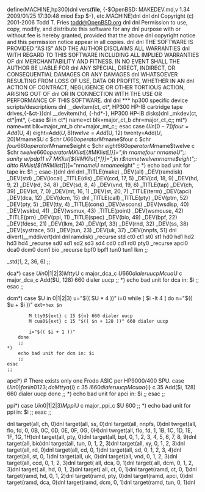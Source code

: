 define(MACHINE,hp300)dnl
vers(__file__,
	{-$OpenBSD: MAKEDEV.md,v 1.34 2009/01/25 17:30:48 miod Exp $-},
etc.MACHINE)dnl
dnl
dnl Copyright (c) 2001-2006 Todd T. Fries <todd@OpenBSD.org>
dnl
dnl Permission to use, copy, modify, and distribute this software for any
dnl purpose with or without fee is hereby granted, provided that the above
dnl copyright notice and this permission notice appear in all copies.
dnl
dnl THE SOFTWARE IS PROVIDED "AS IS" AND THE AUTHOR DISCLAIMS ALL WARRANTIES
dnl WITH REGARD TO THIS SOFTWARE INCLUDING ALL IMPLIED WARRANTIES OF
dnl MERCHANTABILITY AND FITNESS. IN NO EVENT SHALL THE AUTHOR BE LIABLE FOR
dnl ANY SPECIAL, DIRECT, INDIRECT, OR CONSEQUENTIAL DAMAGES OR ANY DAMAGES
dnl WHATSOEVER RESULTING FROM LOSS OF USE, DATA OR PROFITS, WHETHER IN AN
dnl ACTION OF CONTRACT, NEGLIGENCE OR OTHER TORTIOUS ACTION, ARISING OUT OF
dnl OR IN CONNECTION WITH THE USE OR PERFORMANCE OF THIS SOFTWARE.
dnl
dnl *** hp300 specific device scripts/descriptions
dnl
__devitem(ct, ct*, HP300 HP-IB cartridge tape drives,{-\&ct-})dnl
__devitem(hd, {-hd*-}, HP300 HP-IB disks)dnl
_mkdev(ct, ct*|mt*,
{-case $i in
	ct*) name=ct blk=major_ct_b chr=major_ct_c;;
	mt*) name=mt blk=major_mt_b chr=major_mt_c;;
	esac
	case $U in
	[0-7])
		four=Add($U, 4) eight=Add($U, 8)
		twelve=Add($U, 12) twenty=Add($U, 20)
		M r$name$U	c $chr $U 660 operator
		M r$name$four	c $chr $four 660 operator
		M r$name$eight	c $chr $eight 660 operator
		M r$name$twelve	c $chr $twelve 660 operator
		MKlist[${#MKlist[*]}]=";ln r$name$four nr$name$U";: sanity w/pdp11 v7
		MKlist[${#MKlist[*]}]=";ln r$name$twelve nr$name$eight";: ditto
		RMlist[${#RMlist[*]}]="nr$name$U nr$name$eight"
		;;
	*)
		echo bad unit for tape in: $1
		;;
	esac-})dnl
dnl
dnl
_TITLE(make)
_DEV(all)
_DEV(ramdisk)
_DEV(std)
_DEV(local)
_TITLE(dis)
_DEV(ccd, 17, 5)
_DEV(cd, 18, 9)
_DEV(hd, 9, 2)
_DEV(rd, 34, 8)
_DEV(sd, 8, 4)
_DEV(vnd, 19, 6)
_TITLE(tap)
_DEV(ch, 39)
_DEV(ct, 7, 0)
_DEV(mt, 16, 1)
_DEV(st, 20, 7)
_TITLE(term)
_DEV(apci)
_DEV(dca, 12)
_DEV(dcm, 15)
dnl _TITLE(call)
_TITLE(pty)
_DEV(ptm, 52)
_DEV(pty, 5)
_DEV(tty, 4)
_TITLE(cons)
_DEV(wscons)
_DEV(wsdisp, 40)
_DEV(wskbd, 41)
_DEV(wsmux, 43)
_TITLE(point)
_DEV(wsmouse, 42)
_TITLE(prn)
_DEV(ppi, 11)
_TITLE(spec)
_DEV(bio, 49)
_DEV(bpf, 22)
_DEV(fdesc, 21)
_DEV(lkm, 24)
_DEV(pf, 33)
_DEV(rnd, 32)
_DEV(ss, 38)
_DEV(systrace, 50)
_DEV(tun, 23)
_DEV(uk, 37)
_DEV(nnpfs, 51)
dnl
divert(__mddivert)dnl
dnl
ramdisk)
	_recurse std ct0 ct1 st0 st1 hd0 hd1 hd2 hd3 hd4
	_recurse sd0 sd1 sd2 sd3 sd4 cd0 cd1 rd0 pty0
	_recurse apci0 dca0 dcm0 dcm1 bio
	_recurse bpf0 bpf1 tun0 tun1 lkm
	;;

_std(1, 2, 36, 6)
	;;

dca*)
	case $U in
	0|1|2|3)
		M tty$U c major_dca_c $U 660 dialer uucp
		M cua$U c major_dca_c Add($U, 128) 660 dialer uucp
		;;
	*)
		echo bad unit for dca in: $i
		;;
	esac
	;;

dcm*)
	case $U in
	0|1|2|3)
		u="$(( $U * 4 ))"
		i=0
		while [ $i -lt 4 ]
		do
			n="$(( $u + $i ))"
			ext=`hex $n`

			M tty0${ext} c 15 ${n} 660 dialer uucp
			M cua0${ext} c 15 "$(( $n + 128 ))" 660 dialer uucp

			i="$(( $i + 1 ))"
		done
		;;
	*)
		echo bad unit for dcm in: $i
		;;
	esac
	;;

apci*)
	# There exists only one Frodo ASIC per HP9000/400 SPU.
	case $U in
	0)
		for i in 0 1 2 3; do
			M ttya${i} c 35 ${i} 660 dialer uucp
			M cuaa${i} c 35 Add($i, 128) 660 dialer uucp
		done
		;;
	*)
		echo bad unit for apci in: $i
		;;
	esac
	;;

ppi*)
	case $U in
	0|1|2|3)
		M ppi$U c major_ppi_c $U 600
		;;
	*)
		echo bad unit for ppi in: $i
		;;
	esac
	;;

dnl
target(all, ch, 0)dnl
target(all, ss, 0)dnl
target(all, nnpfs, 0)dnl
twrget(all, flo, fd, 0, 0B, 0C, 0D, 0E, 0F, 0G, 0H)dnl
twrget(all, flo, fd, 1, 1B, 1C, 1D, 1E, 1F, 1G, 1H)dnl
target(all, pty, 0)dnl
target(all, bpf, 0, 1, 2, 3, 4, 5, 6, 7, 8, 9)dnl
target(all, bio)dnl
target(all, tun, 0, 1, 2, 3)dnl
target(all, xy, 0, 1, 2, 3)dnl
target(all, rd, 0)dnl
target(all, cd, 0, 1)dnl
target(all, sd, 0, 1, 2, 3, 4)dnl
target(all, st, 0, 1)dnl
target(all, uk, 0)dnl
target(all, vnd, 0, 1, 2, 3)dnl
target(all, ccd, 0, 1, 2, 3)dnl
target( all, dca, 0, 1)dnl
target( all, dcm, 0, 1, 2, 3)dnl
target( all, hd, 0, 1, 2)dnl
target( all, ct, 0, 1)dnl
target(ramd, ct, 0, 1)dnl
target(ramd, hd, 0, 1, 2)dnl
target(ramd, pty, 0)dnl
target(ramd, apci, 0)dnl
target(ramd, dca, 0)dnl
target(ramd, dcm, 0, 1)dnl
target(ramd, tun, 0, 1)dnl
